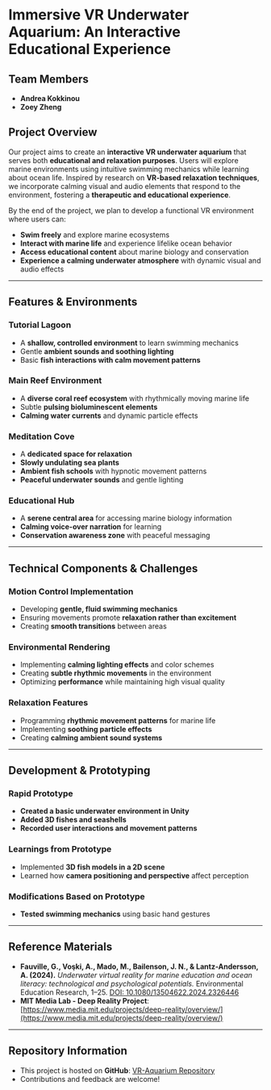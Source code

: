 # Immersive VR Underwater Aquarium: An Interactive Educational Experience

## Team Members
- **Andrea Kokkinou**
- **Zoey Zheng**

## Project Overview
Our project aims to create an **interactive VR underwater aquarium** that serves both **educational and relaxation purposes**. Users will explore marine environments using intuitive swimming mechanics while learning about ocean life. Inspired by research on **VR-based relaxation techniques**, we incorporate calming visual and audio elements that respond to the environment, fostering a **therapeutic and educational experience**.

By the end of the project, we plan to develop a functional VR environment where users can:
- **Swim freely** and explore marine ecosystems
- **Interact with marine life** and experience lifelike ocean behavior
- **Access educational content** about marine biology and conservation
- **Experience a calming underwater atmosphere** with dynamic visual and audio effects

---

## Features & Environments
### **Tutorial Lagoon**
- A **shallow, controlled environment** to learn swimming mechanics
- Gentle **ambient sounds and soothing lighting**
- Basic **fish interactions with calm movement patterns**

### **Main Reef Environment**
- A **diverse coral reef ecosystem** with rhythmically moving marine life
- Subtle **pulsing bioluminescent elements**
- **Calming water currents** and dynamic particle effects

### **Meditation Cove**
- A **dedicated space for relaxation**
- **Slowly undulating sea plants**
- **Ambient fish schools** with hypnotic movement patterns
- **Peaceful underwater sounds** and gentle lighting

### **Educational Hub**
- A **serene central area** for accessing marine biology information
- **Calming voice-over narration** for learning
- **Conservation awareness zone** with peaceful messaging

---

## Technical Components & Challenges
### **Motion Control Implementation**
- Developing **gentle, fluid swimming mechanics**
- Ensuring movements promote **relaxation rather than excitement**
- Creating **smooth transitions** between areas

### **Environmental Rendering**
- Implementing **calming lighting effects** and color schemes
- Creating **subtle rhythmic movements** in the environment
- Optimizing **performance** while maintaining high visual quality

### **Relaxation Features**
- Programming **rhythmic movement patterns** for marine life
- Implementing **soothing particle effects**
- Creating **calming ambient sound systems**

---

## Development & Prototyping
### **Rapid Prototype**
- **Created a basic underwater environment in Unity**
- **Added 3D fishes and seashells**
- **Recorded user interactions and movement patterns**

### **Learnings from Prototype**
- Implemented **3D fish models in a 2D scene**
- Learned how **camera positioning and perspective** affect perception

### **Modifications Based on Prototype**
- **Tested swimming mechanics** using basic hand gestures

---

## Reference Materials
- **Fauville, G., Voşki, A., Mado, M., Bailenson, J. N., & Lantz-Andersson, A. (2024).** *Underwater virtual reality for marine education and ocean literacy: technological and psychological potentials.* Environmental Education Research, 1–25. [DOI: 10.1080/13504622.2024.2326446](https://doi.org/10.1080/13504622.2024.2326446)
- **MIT Media Lab - Deep Reality Project**: [https://www.media.mit.edu/projects/deep-reality/overview/](https://www.media.mit.edu/projects/deep-reality/overview/)

---

## Repository Information
- This project is hosted on **GitHub**: [VR-Aquarium Repository](https://github.com/AndreaKokkinou/VR-Aquarium)
- Contributions and feedback are welcome!
